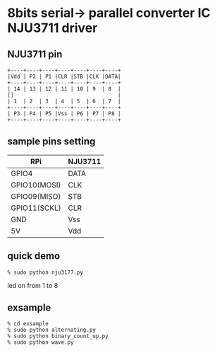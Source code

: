 # 8bits serial-> parallel converter IC NJU3711 driver


## NJU3711 pin
    +----+----+----+----+----+----+----+
    |Vdd | P2 | P1 |CLR |STB |CLK |DATA|
    +----+----+----+----+----+----+----+
    | 14 | 13 | 12 | 11 | 10 | 9  | 8  |
    []                                 |
    | 1  | 2  | 3  | 4  | 5  | 6  | 7  |
    +----+----+----+----+----+----+----+
    | P3 | P4 | P5 |Vss | P6 | P7 | P8 |
    +----+----+----+----+----+----+----+

## sample pins setting
  RPi         |  NJU3711
--------------|--------------
GPIO4         | DATA
GPIO10(MOSI)  | CLK
GPIO09(MISO)  | STB
GPIO11(SCKL)  | CLR
GND           | Vss
5V            | Vdd
 
## quick demo

    % sudo python nju3177.py 

led on from 1 to 8

## exsample

	% cd exsample
    % sudo python alternating.py
    % sudo python binary_count_up.py
    % sudo python wave.py
